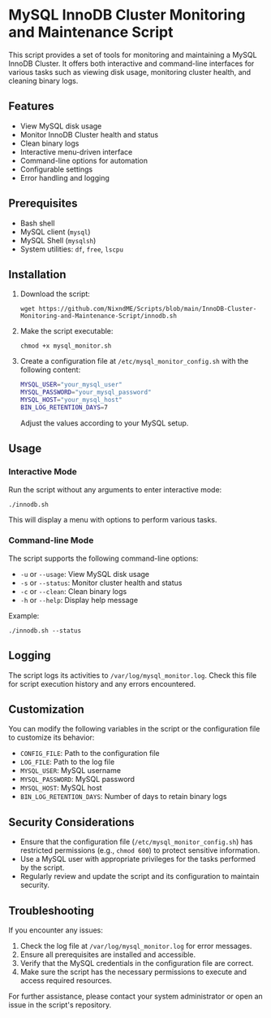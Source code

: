 # MySQL InnoDB Cluster Monitoring and Maintenance Script

This script provides a set of tools for monitoring and maintaining a MySQL InnoDB Cluster. It offers both interactive and command-line interfaces for various tasks such as viewing disk usage, monitoring cluster health, and cleaning binary logs.

## Features

- View MySQL disk usage
- Monitor InnoDB Cluster health and status
- Clean binary logs
- Interactive menu-driven interface
- Command-line options for automation
- Configurable settings
- Error handling and logging

## Prerequisites

- Bash shell
- MySQL client (`mysql`)
- MySQL Shell (`mysqlsh`)
- System utilities: `df`, `free`, `lscpu`

## Installation

1. Download the script:
   ```
   wget https://github.com/NixndME/Scripts/blob/main/InnoDB-Cluster-Monitoring-and-Maintenance-Script/innodb.sh
   ```

2. Make the script executable:
   ```
   chmod +x mysql_monitor.sh
   ```

3. Create a configuration file at `/etc/mysql_monitor_config.sh` with the following content:
   ```bash
   MYSQL_USER="your_mysql_user"
   MYSQL_PASSWORD="your_mysql_password"
   MYSQL_HOST="your_mysql_host"
   BIN_LOG_RETENTION_DAYS=7
   ```
   Adjust the values according to your MySQL setup.

## Usage

### Interactive Mode

Run the script without any arguments to enter interactive mode:

```
./innodb.sh
```

This will display a menu with options to perform various tasks.

### Command-line Mode

The script supports the following command-line options:

- `-u` or `--usage`: View MySQL disk usage
- `-s` or `--status`: Monitor cluster health and status
- `-c` or `--clean`: Clean binary logs
- `-h` or `--help`: Display help message

Example:
```
./innodb.sh --status
```

## Logging

The script logs its activities to `/var/log/mysql_monitor.log`. Check this file for script execution history and any errors encountered.

## Customization

You can modify the following variables in the script or the configuration file to customize its behavior:

- `CONFIG_FILE`: Path to the configuration file
- `LOG_FILE`: Path to the log file
- `MYSQL_USER`: MySQL username
- `MYSQL_PASSWORD`: MySQL password
- `MYSQL_HOST`: MySQL host
- `BIN_LOG_RETENTION_DAYS`: Number of days to retain binary logs

## Security Considerations

- Ensure that the configuration file (`/etc/mysql_monitor_config.sh`) has restricted permissions (e.g., `chmod 600`) to protect sensitive information.
- Use a MySQL user with appropriate privileges for the tasks performed by the script.
- Regularly review and update the script and its configuration to maintain security.

## Troubleshooting

If you encounter any issues:

1. Check the log file at `/var/log/mysql_monitor.log` for error messages.
2. Ensure all prerequisites are installed and accessible.
3. Verify that the MySQL credentials in the configuration file are correct.
4. Make sure the script has the necessary permissions to execute and access required resources.

For further assistance, please contact your system administrator or open an issue in the script's repository.
